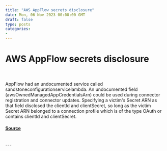```yaml
---
title: "AWS AppFlow secrets disclosure"
date: Mon, 06 Nov 2023 00:00:00 GMT
draft: false
type: posts
categories: 
- 
---
```

# AWS AppFlow secrets disclosure

<br/>

<br/>
AppFlow had an undocumented service called sandstoneconfigurationservicelambda. An undocumented field (awsOwnedManagedAppCredentialsArn) could be used during connector registration and connector updates. Specifying a victim's Secret ARN as that field disclosed the clientId and clientSecret, so long as the victim Secret ARN belonged to a connection profile which is of the type OAuth or contains clientId and clientSecret.

#### [Source](https://www.cloudvulndb.org/aws-appflow-secrets-disclosure)

<br/>
---
